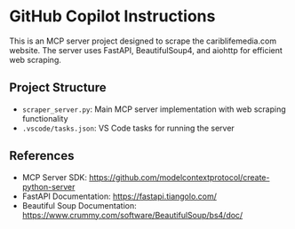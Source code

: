 # GitHub Copilot Instructions

This is an MCP server project designed to scrape the cariblifemedia.com website. The server uses FastAPI, BeautifulSoup4, and aiohttp for efficient web scraping.

## Project Structure
- `scraper_server.py`: Main MCP server implementation with web scraping functionality
- `.vscode/tasks.json`: VS Code tasks for running the server

## References
- MCP Server SDK: https://github.com/modelcontextprotocol/create-python-server
- FastAPI Documentation: https://fastapi.tiangolo.com/
- Beautiful Soup Documentation: https://www.crummy.com/software/BeautifulSoup/bs4/doc/
